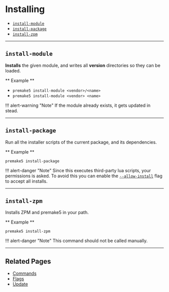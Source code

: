 
# Installing

* [`install-module`](#install-module)
* [`install-package`](#install-package)
* [`install-zpm`](#install-zpm)

----

## `install-module`
**Installs** the given module, and writes
all **version** directories so they can be loaded.

** Example **

 * `premake5 install-module <vendor>/<name>`
 * `premake5 install-module <vendor> <name>`

!!! alert-warning "Note"
    If the module already exists, it gets updated in stead.

----

## `install-package`
Run all the installer scripts of the current package, and its dependencies.

** Example **

 ```
 premake5 install-package
 ```

!!! alert-danger "Note"
    Since this executes third-party lua scripts, your permissions is asked.
    To avoid this you can enable the [`--allow-install`](flags#allow-install) flag to accept all installs.

----

## `install-zpm`
Installs ZPM and premake5 in your path.

** Example **

 ```
 premake5 install-zpm
 ```

!!! alert-danger "Note"
    This command should not be called manually.

----

## Related Pages

* [Commands](../commands)
* [Flags](flags)
* [Update](update)